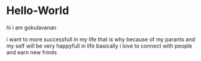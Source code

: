 # Hello-World


hi i am gokulavanan

i want to more successfull in my life that is why because of my parants and my self will be very happyfull in life
basically i love to connect with people and earn new frinds
